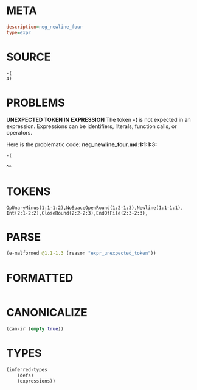 # META
~~~ini
description=neg_newline_four
type=expr
~~~
# SOURCE
~~~roc
-(
4)
~~~
# PROBLEMS
**UNEXPECTED TOKEN IN EXPRESSION**
The token **-(** is not expected in an expression.
Expressions can be identifiers, literals, function calls, or operators.

Here is the problematic code:
**neg_newline_four.md:1:1:1:3:**
```roc
-(
```
^^


# TOKENS
~~~zig
OpUnaryMinus(1:1-1:2),NoSpaceOpenRound(1:2-1:3),Newline(1:1-1:1),
Int(2:1-2:2),CloseRound(2:2-2:3),EndOfFile(2:3-2:3),
~~~
# PARSE
~~~clojure
(e-malformed @1.1-1.3 (reason "expr_unexpected_token"))
~~~
# FORMATTED
~~~roc

~~~
# CANONICALIZE
~~~clojure
(can-ir (empty true))
~~~
# TYPES
~~~clojure
(inferred-types
	(defs)
	(expressions))
~~~
